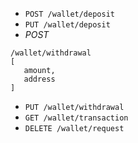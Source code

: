 - `POST /wallet/deposit`
- `PUT /wallet/deposit`
- *POST* 
```
/wallet/withdrawal
[
   amount,
   address
]

```
- `PUT /wallet/withdrawal`
- `GET /wallet/transaction`
- `DELETE /wallet/request`